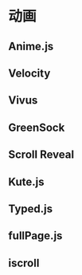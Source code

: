 # 动画

## Anime.js

## Velocity

## Vivus

## GreenSock

## Scroll Reveal

## Kute.js

## Typed.js

## fullPage.js

## iscroll